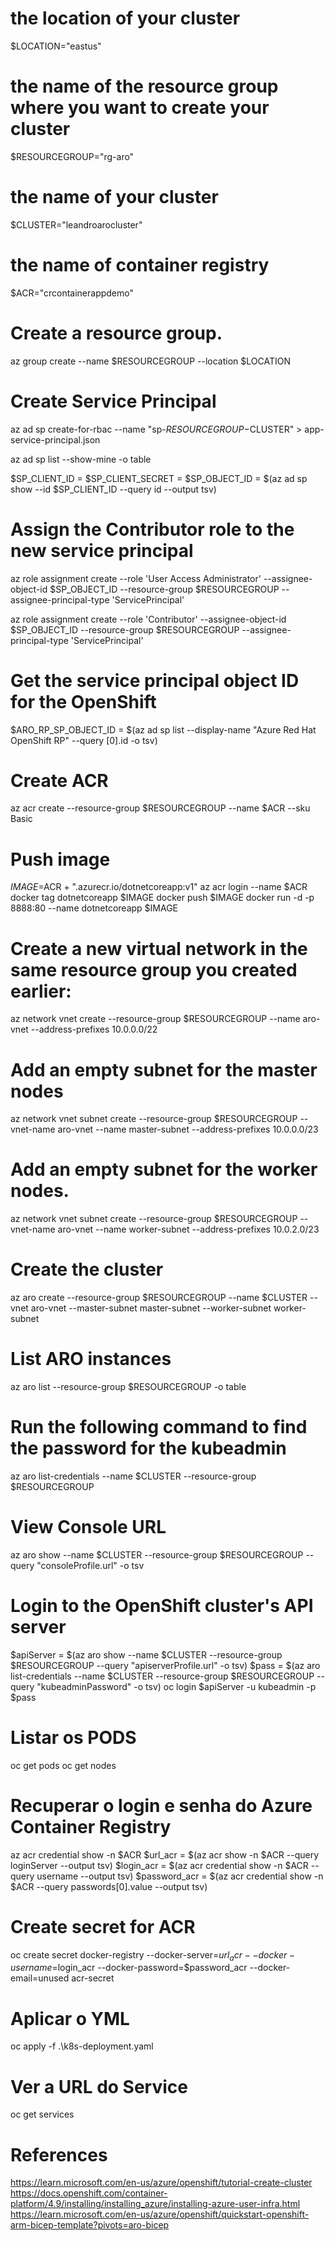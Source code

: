 # the location of your cluster
$LOCATION="eastus"     

# the name of the resource group where you want to create your cluster            
$RESOURCEGROUP="rg-aro"

# the name of your cluster
$CLUSTER="leandroarocluster"

# the name of container registry
$ACR="crcontainerappdemo"

# Create a resource group.
az group create --name $RESOURCEGROUP --location $LOCATION

# Create Service Principal
az ad sp create-for-rbac --name "sp-$RESOURCEGROUP-$CLUSTER" > app-service-principal.json

az ad sp list --show-mine -o table

$SP_CLIENT_ID = <appId>
$SP_CLIENT_SECRET = <password>
$SP_OBJECT_ID = $(az ad sp show --id $SP_CLIENT_ID  --query id --output tsv)

# Assign the Contributor role to the new service principal 
az role assignment create --role 'User Access Administrator' --assignee-object-id $SP_OBJECT_ID --resource-group $RESOURCEGROUP --assignee-principal-type 'ServicePrincipal'

az role assignment create --role 'Contributor' --assignee-object-id $SP_OBJECT_ID --resource-group $RESOURCEGROUP --assignee-principal-type 'ServicePrincipal'

# Get the service principal object ID for the OpenShift
$ARO_RP_SP_OBJECT_ID = $(az ad sp list --display-name "Azure Red Hat OpenShift RP" --query [0].id -o tsv)

# Create ACR
az acr create --resource-group $RESOURCEGROUP --name $ACR --sku Basic

# Push image
$IMAGE=$ACR + ".azurecr.io/dotnetcoreapp:v1"
az acr login --name $ACR
docker tag dotnetcoreapp $IMAGE
docker push $IMAGE
docker run -d -p 8888:80 --name dotnetcoreapp $IMAGE

# Create a new virtual network in the same resource group you created earlier:
az network vnet create --resource-group $RESOURCEGROUP --name aro-vnet --address-prefixes 10.0.0.0/22

# Add an empty subnet for the master nodes
az network vnet subnet create --resource-group $RESOURCEGROUP --vnet-name aro-vnet --name master-subnet --address-prefixes 10.0.0.0/23

# Add an empty subnet for the worker nodes.
az network vnet subnet create --resource-group $RESOURCEGROUP --vnet-name aro-vnet --name worker-subnet --address-prefixes 10.0.2.0/23

# Create the cluster
az aro create --resource-group $RESOURCEGROUP --name $CLUSTER --vnet aro-vnet --master-subnet master-subnet --worker-subnet worker-subnet

# List ARO instances
az aro list --resource-group $RESOURCEGROUP -o table

# Run the following command to find the password for the kubeadmin
az aro list-credentials --name $CLUSTER --resource-group $RESOURCEGROUP

# View Console URL
az aro show --name $CLUSTER --resource-group $RESOURCEGROUP --query "consoleProfile.url" -o tsv

# Login to the OpenShift cluster's API server
$apiServer = $(az aro show --name $CLUSTER --resource-group $RESOURCEGROUP --query "apiserverProfile.url" -o tsv)
$pass = $(az aro list-credentials --name $CLUSTER --resource-group $RESOURCEGROUP --query "kubeadminPassword" -o tsv)
oc login $apiServer -u kubeadmin -p $pass

# Listar os PODS
oc get pods
oc get nodes

# Recuperar o login e senha do Azure Container Registry
az acr credential show -n $ACR
$url_acr = $(az acr show -n $ACR --query loginServer --output tsv)
$login_acr = $(az acr credential show -n $ACR --query username --output tsv)
$password_acr = $(az acr credential show -n $ACR --query passwords[0].value --output tsv)

# Create secret for ACR
oc create secret docker-registry --docker-server=$url_acr --docker-username=$login_acr --docker-password=$password_acr --docker-email=unused acr-secret

# Aplicar o YML
oc apply -f .\k8s-deployment.yaml

# Ver a URL do Service
oc get services

# References
https://learn.microsoft.com/en-us/azure/openshift/tutorial-create-cluster
https://docs.openshift.com/container-platform/4.9/installing/installing_azure/installing-azure-user-infra.html
https://learn.microsoft.com/en-us/azure/openshift/quickstart-openshift-arm-bicep-template?pivots=aro-bicep
